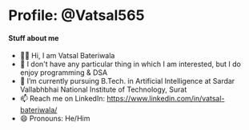 # Profile: @Vatsal565
#### Stuff about me
- 👋🏻 Hi, I am Vatsal Bateriwala
- 👀 I don't have any particular thing in which I am interested, but I do enjoy programming & DSA
- 🌱 I’m currently pursuing B.Tech. in Artificial Intelligence at Sardar Vallabhbhai National Institute of Technology, Surat
- 📫 Reach me on LinkedIn: https://www.linkedin.com/in/vatsal-bateriwala/
- 😄 Pronouns: He/Him


<!---
Vatsal565/Vatsal565 is a ✨ special ✨ repository because its `README.md` (this file) appears on your GitHub profile.
You can click the Preview link to take a look at your changes.
--->
